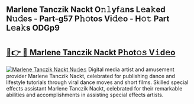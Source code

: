 ## Marlene Tanczik Nackt O𝚗𝚕yf𝚊ns L𝚎a𝚔ed N𝚞𝚍es - Part-g57 P𝚑𝚘tos Vi𝚍𝚎o - H𝚘𝚝 Part L𝚎a𝚔s ODGp9

# <h2><a href="http://kf6nq57.oniu.top/?m=Marlene+Tanczik+Nackt">🔗👉 🔴 Marlene Tanczik Nackt P𝚑ot𝚘𝚜 V𝚒d𝚎o</a></h2>

[![Marlene Tanczik Nackt Nu𝚍e𝚜](https://i.imgur.com/0qMVB7G.gif)](http://kf6nq57.oniu.top/?m=Marlene+Tanczik+Nackt)
Digital media artist and amusement provider Marlene Tanczik Nackt, celebrated for publishing dance and lifestyle tutorials through viral dance moves and short films. Skilled special effects assistant Marlene Tanczik Nackt, celebrated for their remarkable abilities and accomplishments in assisting special effects artists.  

